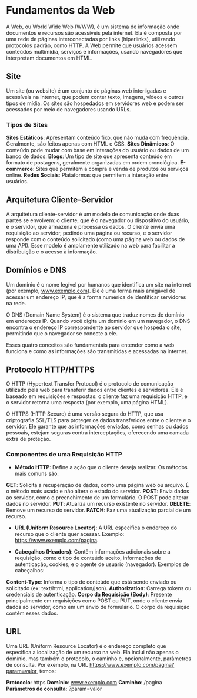 # Fundamentos da Web

A Web, ou World Wide Web (WWW), é um sistema de informação onde documentos e recursos são acessíveis pela internet. Ela é composta por uma rede de páginas interconectadas por links (hiperlinks), utilizando protocolos padrão, como HTTP. A Web permite que usuários acessem conteúdos multimídia, serviços e informações, usando navegadores que interpretam documentos em HTML.

## Site

Um site (ou website) é um conjunto de páginas web interligadas e acessíveis na internet, que podem conter texto, imagens, vídeos e outros tipos de mídia. Os sites são hospedados em servidores web e podem ser acessados por meio de navegadores usando URLs.

### Tipos de Sites

**Sites Estáticos**: Apresentam conteúdo fixo, que não muda com frequência. Geralmente, são feitos apenas com HTML e CSS.
**Sites Dinâmicos**: O conteúdo pode mudar com base em interações do usuário ou dados de um banco de dados.
**Blogs**: Um tipo de site que apresenta conteúdo em formato de postagens, geralmente organizadas em ordem cronológica.
**E-commerce**: Sites que permitem a compra e venda de produtos ou serviços online.
**Redes Sociais**: Plataformas que permitem a interação entre usuários.

## Arquitetura Cliente-Servidor

A arquitetura cliente-servidor é um modelo de comunicação onde duas partes se envolvem: o cliente, que é o navegador ou dispositivo do usuário, e o servidor, que armazena e processa os dados. O cliente envia uma requisição ao servidor, pedindo uma página ou recurso, e o servidor responde com o conteúdo solicitado (como uma página web ou dados de uma API). Esse modelo é amplamente utilizado na web para facilitar a distribuição e o acesso à informação.

## Domínios e DNS

Um domínio é o nome legível por humanos que identifica um site na internet (por exemplo, www.exemplo.com). Ele é uma forma mais amigável de acessar um endereço IP, que é a forma numérica de identificar servidores na rede.

O DNS (Domain Name System) é o sistema que traduz nomes de domínio em endereços IP. Quando você digita um domínio em um navegador, o DNS encontra o endereço IP correspondente ao servidor que hospeda o site, permitindo que o navegador se conecte a ele.

Esses quatro conceitos são fundamentais para entender como a web funciona e como as informações são transmitidas e acessadas na internet.

## Protocolo HTTP/HTTPS

O  HTTP (Hypertext Transfer Protocol) é o protocolo de comunicação utilizado pela web para transferir dados entre clientes e servidores. Ele é baseado em requisições e respostas: o cliente faz uma requisição HTTP, e o servidor retorna uma resposta (por exemplo, uma página HTML).

O HTTPS (HTTP Secure) é uma versão segura do HTTP, que usa criptografia SSL/TLS para proteger os dados transferidos entre o cliente e o servidor. Ele garante que as informações enviadas, como senhas ou dados pessoais, estejam seguras contra interceptações, oferecendo uma camada extra de proteção.

### Componentes de uma Requisição HTTP

- **Método HTTP**: Define a ação que o cliente deseja realizar. Os métodos mais comuns são:

**GET**: Solicita a recuperação de dados, como uma página web ou arquivo. É o método mais usado e não altera o estado do servidor.
**POST**: Envia dados ao servidor, como o preenchimento de um formulário. O POST pode alterar dados no servidor.
**PUT**: Atualiza um recurso existente no servidor.
**DELETE**: Remove um recurso do servidor.
**PATCH**: Faz uma atualização parcial de um recurso.

- **URL (Uniform Resource Locator)**: A URL especifica o endereço do recurso que o cliente quer acessar. Exemplo: https://www.exemplo.com/pagina.

- **Cabeçalhos (Headers)**: Contêm informações adicionais sobre a requisição, como o tipo de conteúdo aceito, informações de autenticação, cookies, e o agente de usuário (navegador). Exemplos de cabeçalhos:

**Content-Type**: Informa o tipo de conteúdo que está sendo enviado ou solicitado (ex: text/html, application/json).
**Authorization**: Carrega tokens ou credenciais de autenticação.
**Corpo da Requisição (Body)**: Presente principalmente em requisições como POST ou PUT, onde o cliente envia dados ao servidor, como em um envio de formulário. O corpo da requisição contém esses dados.

## URL

Uma URL (Uniform Resource Locator) é o endereço completo que especifica a localização de um recurso na web. Ela inclui não apenas o domínio, mas também o protocolo, o caminho e, opcionalmente, parâmetros de consulta. Por exemplo, na URL https://www.exemplo.com/pagina?param=valor, temos:

**Protocolo**: https
**Domínio**: www.exemplo.com
**Caminho**: /pagina
**Parâmetros de consulta**: ?param=valor